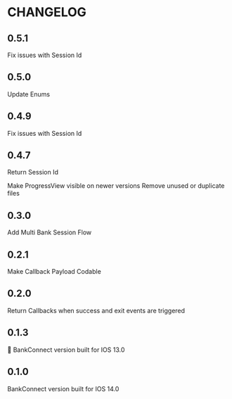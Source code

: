 #  CHANGELOG

## 0.5.1
Fix issues with Session Id

## 0.5.0
Update Enums

## 0.4.9

Fix issues with Session Id

## 0.4.7

Return Session Id

Make ProgressView visible on newer versions
Remove unused or duplicate files


## 0.3.0

Add Multi Bank Session Flow


## 0.2.1

Make Callback Payload Codable


## 0.2.0

Return Callbacks when success and exit events are triggered


## 0.1.3

BankConnect version built for IOS 13.0


## 0.1.0

BankConnect version built for IOS 14.0
